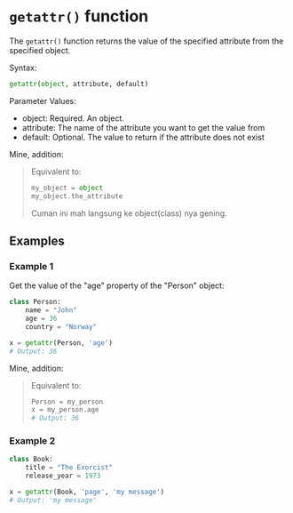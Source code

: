 # `getattr()` function

The `getattr()` function returns the value of the specified attribute from the specified object.

Syntax:

```python
getattr(object, attribute, default)
```

Parameter Values:
- object: Required. An object.
- attribute: The name of the attribute you want to get the value from
- default: Optional. The value to return if the attribute does not exist

Mine, addition:
> Equivalent to:
>
> ```python
> my_object = object
> my_object.the_attribute
> ```
>
> Cuman ini mah langsung ke object(class) nya gening.

## Examples

### Example 1

Get the value of the "age" property of the "Person" object:

```python
class Person:
    name = "John"
    age = 36
    country = "Norway"

x = getattr(Person, 'age') 
# Output: 36
```

Mine, addition:
> Equivalent to:
> 
> ```python
> Person = my_person
> x = my_person.age
> # Output: 36
> ```
>

### Example 2

```python
class Book:
    title = "The Exorcist"
    release_year = 1973

x = getattr(Book, 'page', 'my message')
# Output: 'my message'
```
